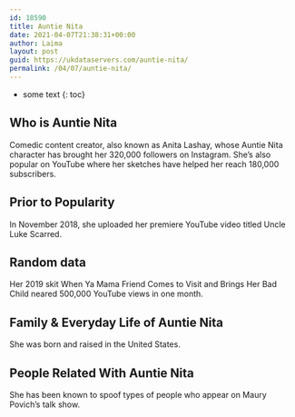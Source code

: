```yaml
---
id: 18590
title: Auntie Nita
date: 2021-04-07T21:38:31+00:00
author: Laima
layout: post
guid: https://ukdataservers.com/auntie-nita/
permalink: /04/07/auntie-nita/
---
```


* some text
{: toc}


## Who is Auntie Nita
                  
                  
                  
Comedic content creator, also known as Anita Lashay, whose Auntie Nita character has brought her 320,000 followers on Instagram. She&#8217;s also popular on YouTube where her sketches have helped her reach 180,000 subscribers.
                  
              
            
              
            
                
                
                
## Prior to Popularity
                  
                  
                  
In November 2018, she uploaded her premiere YouTube video titled Uncle Luke Scarred.
                  
              
            
              
            
                
                
                
## Random data
                  
                  
                  
Her 2019 skit When Ya Mama Friend Comes to Visit and Brings Her Bad Child neared 500,000 YouTube views in one month.
                  
              
            
              
            
                
                
                
## Family & Everyday Life of Auntie Nita
                  
                  
                  
She was born and raised in the United States.
                  
              
            
              
            
                
                
                
## People Related With Auntie Nita
                  
                  
                  
She has been known to spoof types of people who appear on Maury Povich&#8217;s talk show.
                  
              
            
              
            
                
              
            
              
              
            
            
              
            
          
          
          